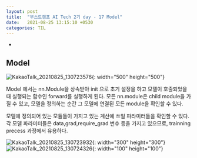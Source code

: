 ```yaml
---
layout: post
title:  "부스트캠프 AI Tech 2기 day - 17 Model"
date:   2021-08-25 13:15:10 +0530
categories: TIL
---
```


-
## Model


![KakaoTalk_20210825_130723576](https://user-images.githubusercontent.com/61610411/130725188-26e6448f-deac-4cc3-8cbb-0d118cacd3e9.jpg){: width="500" height="500"}

Model 에서는 nn.Module을 상속받아 init 으로 초기 설정을 하고 모델이 호출되었을 때 실행되는 함수인 forward를 실행하게 된다. 모든 nn.module은 child module을 가질 수 있고, 모델을 정의하는 순간 그 모델에 연결된 모든 module을 확인할 수 있다.

모델에 정의되어 있는 모듈들이 가지고 있는 계산에 쓰일 파라미터들을 확인할 수 있다. 각 모델 파라미터들은 data,grad,require_grad 변수 등을 가지고 있으므로, trainning precess 과정에서 유용하다.

![KakaoTalk_20210825_130723932](https://user-images.githubusercontent.com/61610411/130725192-53462ecc-498a-4f5f-aa64-96f2c2b4252c.jpg){: width="300" height="300"}
![KakaoTalk_20210825_130724326](https://user-images.githubusercontent.com/61610411/130725199-7833b148-1506-43f4-bdc3-d5eb0d815399.jpg){: width="100" height="100"}

